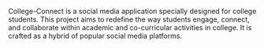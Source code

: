 College-Connect is a social media application specially designed for college students. This project aims to redefine the way students engage, connect, and collaborate within academic and co-curricular activities in college. It is crafted as a hybrid of popular social media platforms.
